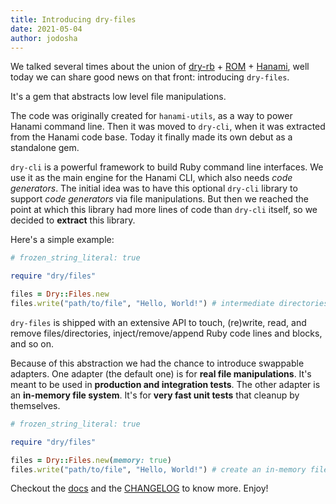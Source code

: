 ```yaml
---
title: Introducing dry-files
date: 2021-05-04
author: jodosha
---
```


We talked several times about the union of [dry-rb][dry] + [ROM][rom] + [Hanami][hanami], well today we can share good news on that front: introducing `dry-files`.

It's a gem that abstracts low level file manipulations.

The code was originally created for `hanami-utils`, as a way to power Hanami command line.
Then it was moved to `dry-cli`, when it was extracted from the Hanami code base.
Today it finally made its own debut as a standalone gem.

`dry-cli` is a powerful framework to build Ruby command line interfaces.
We use it as the main engine for the Hanami CLI, which also needs _code generators_.
The initial idea was to have this optional `dry-cli` library to support _code generators_ via file manipulations.
But then we reached the point at which this library had more lines of code than `dry-cli` itself, so we decided to **extract** this library.

Here's a simple example:

```ruby
# frozen_string_literal: true

require "dry/files"

files = Dry::Files.new
files.write("path/to/file", "Hello, World!") # intermediate directories are created, if missing
```

`dry-files` is shipped with an extensive API to touch, (re)write, read, and remove files/directories, inject/remove/append Ruby code lines and blocks, and so on.

Because of this abstraction we had the chance to introduce swappable adapters.
One adapter (the default one) is for **real file manipulations**. It's meant to be used in **production and integration tests**.
The other adapter is an **in-memory file system**. It's for **very fast unit tests** that cleanup by themselves.

```ruby
# frozen_string_literal: true

require "dry/files"

files = Dry::Files.new(memory: true)
files.write("path/to/file", "Hello, World!") # create an in-memory file
```

Checkout the [docs][docs] and the [CHANGELOG][changelog] to know more. Enjoy!

[dry]: https://dry-rb.org
[rom]: https://rom-rb.org
[hanami]: https://hanamirb.org
[docs]: https://dry-rb.org/gems/dry-files
[changelog]: https://github.com/dry-rb/dry-files/releases/tag/v0.1.0
